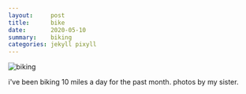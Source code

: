 ```yaml
---
layout:     post
title:      bike
date:       2020-05-10
summary:    biking
categories: jekyll pixyll
---
```


![biking](https://i.imgur.com/yyKQJSV.gif)

i've been biking 10 miles a day for the past month. photos by my sister.
